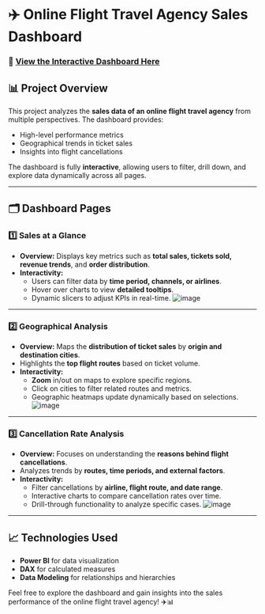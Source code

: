# ✈️ Online Flight Travel Agency Sales Dashboard


### 🔗 [View the Interactive Dashboard Here](https://app.powerbi.com/view?r=eyJrIjoiY2JmOTAyNjYtYWIxZS00ZTNiLTk5MzMtZjlkNjQ0NmMxYWY2IiwidCI6ImNkMzE5NjcxLTUyZTctNGE2OC1hZmE5LWZjZjhmODlmMDllYSIsImMiOjN9)

## 📊 Project Overview

This project analyzes the **sales data of an online flight travel agency** from multiple perspectives. The dashboard provides:
- High-level performance metrics
- Geographical trends in ticket sales
- Insights into flight cancellations

The dashboard is fully **interactive**, allowing users to filter, drill down, and explore data dynamically across all pages.

---

## 🗂️ Dashboard Pages

### 1️⃣ **Sales at a Glance**
- **Overview:** Displays key metrics such as **total sales, tickets sold, revenue trends**, and **order distribution**.
- **Interactivity:**
  - Users can filter data by **time period, channels, or airlines**.
  - Hover over charts to view **detailed tooltips**.
  - Dynamic slicers to adjust KPIs in real-time.
![image](https://github.com/user-attachments/assets/d2c76bef-aa26-4982-a56d-b6a90dd197e1)

---

### 2️⃣ **Geographical Analysis**
- **Overview:** Maps the **distribution of ticket sales** by **origin and destination cities**.
- Highlights the **top flight routes** based on ticket volume.
- **Interactivity:**
  - **Zoom** in/out on maps to explore specific regions.
  - Click on cities to filter related routes and metrics.
  - Geographic heatmaps update dynamically based on selections.
![image](https://github.com/user-attachments/assets/32dc3f8d-b3ad-4077-8f5a-d5dc373f4a38)

---

### 3️⃣ **Cancellation Rate Analysis**
- **Overview:** Focuses on understanding the **reasons behind flight cancellations**.
- Analyzes trends by **routes, time periods, and external factors**.
- **Interactivity:**
  - Filter cancellations by **airline, flight route, and date range**.
  - Interactive charts to compare cancellation rates over time.
  - Drill-through functionality to analyze specific cases.
![image](https://github.com/user-attachments/assets/2742aaca-4228-4c35-b193-670eb45b0e65)

---

## 📈 Technologies Used
- **Power BI** for data visualization
- **DAX** for calculated measures
- **Data Modeling** for relationships and hierarchies

Feel free to explore the dashboard and gain insights into the sales performance of the online flight travel agency! ✈️📊

